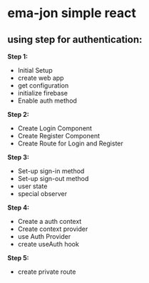 # ema-jon simple react

## using step for authentication:
**Step 1:**
 - Initial Setup
 - create web app
 - get configuration
 - initialize firebase
 - Enable auth method

 **Step 2:**
 - Create Login Component
 - Create Register Component
 - Create Route for Login and Register

 **Step 3:**
 - Set-up sign-in method
 - Set-up sign-out method
 - user state
 - special observer

 **Step 4:**
 - Create a auth context
 - Create context provider
 - use Auth Provider
 - create useAuth hook

 **Step 5:**
 - create private route
